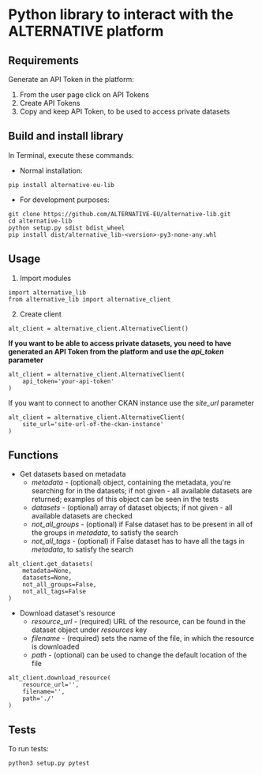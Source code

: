 # Python library to interact with the ALTERNATIVE platform

## Requirements
Generate an API Token in the platform:
1. From the user page click on API Tokens
2. Create API Tokens
3. Copy and keep API Token, to be used to access private datasets

## Build and install library
In Terminal, execute these commands:
- Normal installation:
```
pip install alternative-eu-lib
```
- For development purposes:
```
git clone https://github.com/ALTERNATIVE-EU/alternative-lib.git
cd alternative-lib
python setup.py sdist bdist_wheel
pip install dist/alternative_lib-<version>-py3-none-any.whl
```

## Usage
1. Import modules
```
import alternative_lib
from alternative_lib import alternative_client
```
2. Create client
```
alt_client = alternative_client.AlternativeClient()
```
**If you want to be able to access private datasets, you need to have generated an API Token from the platform and use the *api_token* parameter**
```
alt_client = alternative_client.AlternativeClient(
    api_token='your-api-token'
)
```
If you want to connect to another CKAN instance use the *site_url* parameter
```
alt_client = alternative_client.AlternativeClient(
    site_url='site-url-of-the-ckan-instance'
)
```

## Functions
- Get datasets based on metadata
    - *metadata* - (optional) object, containing the metadata, you're searching for in the datasets; if not given - all available datasets are returned; examples of this object can be seen in the tests
    - *datasets* - (optional) array of dataset objects; if not given - all available datasets are checked
    - *not_all_groups* - (optional) if False dataset has to be present in all of the groups in *metadata*, to satisfy the search
    - *not_all_tags* - (optional) if False dataset has to have all the tags in *metadata*, to satisfy the search
```
alt_client.get_datasets(
    metadata=None,
    datasets=None,
    not_all_groups=False,
    not_all_tags=False
)
```
- Download dataset's resource
    - *resource_url* - (required) URL of the resource, can be found in the dataset object under *resources* key
    - *filename* - (required) sets the name of the file, in which the resource is downloaded
    - *path* - (optional) can be used to change the default location of the file
```
alt_client.download_resource(
    resource_url='',
    filename='',
    path='./'
)
```

## Tests
To run tests:
```
python3 setup.py pytest
```
